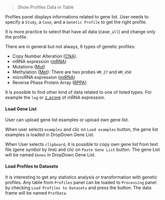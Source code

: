 > Show Profiles Data in Table

Profiles panel displays informations related to gene list. User needs to specify a `Study`, a `Case`, and a `Genetic Profile` to get the right profile. 

It is more practice to select that have all data (case`_all`) and change only the profile. 

There are in general but not always, 6 types of genetic profiles:
* Copy Number Alteration ([CNA](https://en.wikipedia.org/wiki/Copy-number_variation)).
* mRNA expression ([mRNA](https://en.wikipedia.org/wiki/Gene_expression))
* Mutations ([Mut](https://en.wikipedia.org/wiki/Mutation))
* Methylation ([Met](https://en.wikipedia.org/wiki/DNA_methylation)): There are two probes `HM_27` and `HM_450`
* microRNA expression ([miRNA](https://en.wikipedia.org/wiki/MicroRNA))
* Reverse Phase Protein Array ([RPPA](https://en.wikipedia.org/wiki/Reverse_phase_protein_lysate_microarray))

It is possible to find other kind of data related to one of listed types. For example the `log` or [z_score](http://www.cbioportal.org/faq.jsp#what-are-mrna-and-microrna-z-scores) of mRNA expression.

#### Load Gene List
User can upload gene list examples or upload own gene list.

When user selects `examples` and clic on `Load examples` button, the gene list examples is loaded in DropDown Gene List.

When User selects  `clipboard`, it is possible to copy own gene list from text file (gene symbol by line) and clic on  `Paste Gene List` button. The gene List will be named  `Genes` in DropDown Gene List.

#### Load Profiles to Datasets

It is interesting to get any statistics analysis or transformation with genetic profiles. Any table from `Profiles` panel can be loaded to `Processing` panel by checking `Load Profiles to Datasets` and press the button. The data frame will be named `ProfData`.

